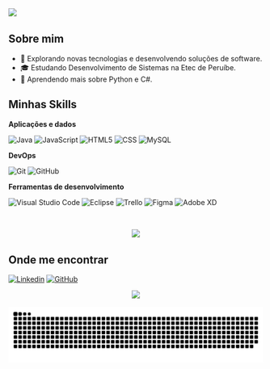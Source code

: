 <img src="https://i.gifer.com/66ak.gif" width="400px"/>


## Sobre mim

- 🤔 Explorando novas tecnologias e desenvolvendo soluções de software.
- 🎓 Estudando Desenvolvimento de Sistemas na Etec de Peruíbe.
- 🌱 Aprendendo mais sobre Python e C#.

## Minhas Skills

**Aplicações e dados**


![Java](https://img.shields.io/badge/-Java-333333?style=flat&logo=Java&logoColor=007396)
![JavaScript](https://img.shields.io/badge/-JavaScript-333333?style=flat&logo=javascript)
![HTML5](https://img.shields.io/badge/-HTML5-333333?style=flat&logo=HTML5)
![CSS](https://img.shields.io/badge/-CSS-333333?style=flat&logo=CSS3&logoColor=1572B6)
![MySQL](https://img.shields.io/badge/-MySQL-333333?style=flat&logo=mysql)


**DevOps**

![Git](https://img.shields.io/badge/-Git-333333?style=flat&logo=git)
![GitHub](https://img.shields.io/badge/-GitHub-333333?style=flat&logo=github)


**Ferramentas de desenvolvimento**

![Visual Studio Code](https://img.shields.io/badge/-Visual%20Studio%20Code-333333?style=flat&logo=visual-studio-code&logoColor=007ACC)
![Eclipse](https://img.shields.io/badge/-Eclipse-333333?style=flat&logo=eclipse-ide&logoColor=2C2255)
![Trello](https://img.shields.io/badge/-Trello-333333?style=flat&logo=trello&logoColor=007ACC)
![Figma](https://img.shields.io/badge/-Figma-333333?style=flat&logo=figma&logoColor=007ACC)
![Adobe XD](https://img.shields.io/badge/-Adobe%20XD-333333?style=flat&logo=adobe-xd&logoColor=007ACC)

<br/>

<p align="center">
  
  <img src="https://github-readme-stats.vercel.app/api?username=animes-web&theme=vue-dark&show_icons=true&hide_border=true&count_private=true)"/>
</p>


## Onde me encontrar

[![Linkedin](https://img.shields.io/badge/-WenvelKaique-blue?style=flat-square&logo=Linkedin&logoColor=white&link=https://www.linkedin.com/in/wenvel-kaique-989230310/)](https://www.linkedin.com/in/wenvel-kaique-989230310/)
[![GitHub](https://img.shields.io/github/followers/iuricode?label=follow&style=social)](https://github.com/animes-web)

<p align="center">
  <img src="https://github.com/animes-web/Animes-web/blob/main/loading.gif" width="200px">
</p>


<p align="center">
  <img src="https://github.com/Platane/snk/raw/output/github-contribution-grid-snake.svg" />
</p>

